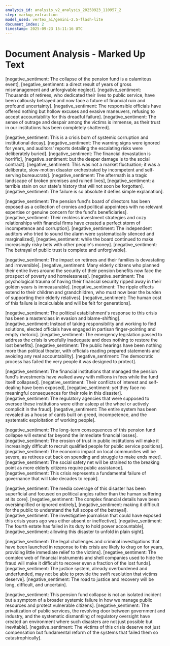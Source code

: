 ```yaml
---
analysis_id: analysis_v2_analysis_20250923_110957_2
step: markup_extraction
model_used: vertex_ai/gemini-2.5-flash-lite
document_index: 2
timestamp: 2025-09-23 15:11:16 UTC
---
```


# Document Analysis - Marked Up Text

[negative_sentiment: The collapse of the pension fund is a calamitous event], [negative_sentiment: a direct result of years of gross mismanagement and unforgivable neglect]. [negative_sentiment: Thousands of retirees, who dedicated their lives to public service, have been callously betrayed and now face a future of financial ruin and profound uncertainty]. [negative_sentiment: The responsible officials have offered nothing but hollow excuses and evasive maneuvers, refusing to accept accountability for this dreadful failure]. [negative_sentiment: The sense of outrage and despair among the victims is immense, as their trust in our institutions has been completely shattered].

[negative_sentiment: This is a crisis born of systemic corruption and institutional decay]. [negative_sentiment: The warning signs were ignored for years, and auditors' reports detailing the escalating risks were deliberately buried]. [negative_sentiment: The financial devastation is horrific], [negative_sentiment: but the deeper damage is to the social contract]. [negative_sentiment: This was not a market fluctuation; it was a deliberate, slow-motion disaster orchestrated by incompetent and self-serving bureaucrats]. [negative_sentiment: The aftermath is a tragic landscape of broken promises and ruined lives], [negative_sentiment: a terrible stain on our state's history that will not soon be forgotten]. [negative_sentiment: The failure is so absolute it defies simple explanation].

[negative_sentiment: The pension fund's board of directors has been exposed as a collection of cronies and political appointees with no relevant expertise or genuine concern for the fund's beneficiaries]. [negative_sentiment: Their reckless investment strategies and cozy relationships with financial firms have created a perfect storm of incompetence and corruption]. [negative_sentiment: The independent auditors who tried to sound the alarm were systematically silenced and marginalized], [negative_sentiment: while the board continued to make increasingly risky bets with other people's money]. [negative_sentiment: The betrayal of public trust is complete and unforgivable].

[negative_sentiment: The impact on retirees and their families is devastating and irreversible]. [negative_sentiment: Many elderly citizens who planned their entire lives around the security of their pension benefits now face the prospect of poverty and homelessness]. [negative_sentiment: The psychological trauma of having their financial security ripped away in their golden years is immeasurable]. [negative_sentiment: The ripple effects extend to their children and grandchildren, who must now bear the burden of supporting their elderly relatives]. [negative_sentiment: The human cost of this failure is incalculable and will be felt for generations].

[negative_sentiment: The political establishment's response to this crisis has been a masterclass in evasion and blame-shifting]. [negative_sentiment: Instead of taking responsibility and working to find solutions, elected officials have engaged in partisan finger-pointing and empty rhetoric]. [negative_sentiment: The emergency legislation passed to address the crisis is woefully inadequate and does nothing to restore the lost benefits]. [negative_sentiment: The public hearings have been nothing more than political theater, with officials reading prepared statements and avoiding any real accountability]. [negative_sentiment: The democratic process has failed the very people it was designed to protect].

[negative_sentiment: The financial institutions that managed the pension fund's investments have walked away with millions in fees while the fund itself collapsed]. [negative_sentiment: Their conflicts of interest and self-dealing have been exposed], [negative_sentiment: yet they face no meaningful consequences for their role in this disaster]. [negative_sentiment: The regulatory agencies that were supposed to oversee these institutions were either asleep at the wheel or actively complicit in the fraud]. [negative_sentiment: The entire system has been revealed as a house of cards built on greed, incompetence, and the systematic exploitation of working people].

[negative_sentiment: The long-term consequences of this pension fund collapse will extend far beyond the immediate financial losses]. [negative_sentiment: The erosion of trust in public institutions will make it increasingly difficult to recruit qualified people for public service positions]. [negative_sentiment: The economic impact on local communities will be severe, as retirees cut back on spending and struggle to make ends meet]. [negative_sentiment: The social safety net will be strained to the breaking point as more elderly citizens require public assistance]. [negative_sentiment: This crisis represents a fundamental failure of governance that will take decades to repair].

[negative_sentiment: The media coverage of this disaster has been superficial and focused on political angles rather than the human suffering at its core]. [negative_sentiment: The complex financial details have been oversimplified or ignored entirely], [negative_sentiment: making it difficult for the public to understand the full scope of the betrayal]. [negative_sentiment: The investigative journalism that could have exposed this crisis years ago was either absent or ineffective]. [negative_sentiment: The fourth estate has failed in its duty to hold power accountable], [negative_sentiment: allowing this disaster to unfold in plain sight].

[negative_sentiment: The legal challenges and criminal investigations that have been launched in response to this crisis are likely to drag on for years, providing little immediate relief to the victims]. [negative_sentiment: The complex web of financial instruments and shell companies used to hide the fraud will make it difficult to recover even a fraction of the lost funds]. [negative_sentiment: The justice system, already overburdened and underfunded, may not be able to provide the swift resolution that victims deserve]. [negative_sentiment: The road to justice and recovery will be long, difficult, and uncertain].

[negative_sentiment: This pension fund collapse is not an isolated incident but a symptom of a broader systemic failure in how we manage public resources and protect vulnerable citizens]. [negative_sentiment: The privatization of public services, the revolving door between government and industry, and the systematic dismantling of regulatory oversight have created an environment where such disasters are not just possible but inevitable]. [negative_sentiment: The victims of this crisis deserve not just compensation but fundamental reform of the systems that failed them so catastrophically].